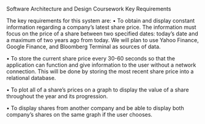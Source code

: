 Software Architecture and Design Coursework Key Requirements

The key requirements for this system are:
•	To obtain and display constant information regarding a company’s latest share price. The information must focus on the price of a share between two specified dates: today’s date and a maximum of two years ago from today.
  We will plan to use Yahoo Finance, Google Finance, and Bloomberg Terminal as sources of data.

•	To store the current share price every 30-60 seconds so that the application can function and give information to the user without a network connection. 
  This will be done by storing the most recent share price into a relational database.

•	To plot all of a share’s prices on a graph to display the value of a share throughout the year and its progression.

•	To display shares from another company and be able to display both company’s shares on the same graph if the user chooses.
